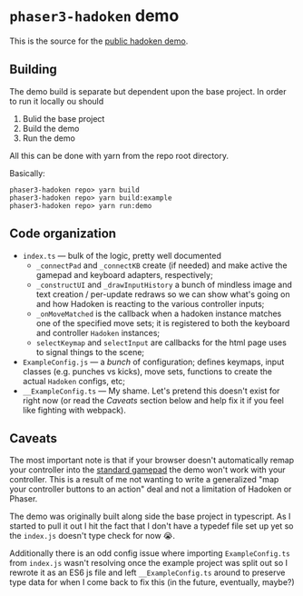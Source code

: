 # `phaser3-hadoken` demo

This is the source for the [public hadoken demo][demo-url].

## Building

The demo build is separate but dependent upon the base project. In order to
run it locally ou should

1. Bulid the base project
2. Build the demo
3. Run the demo

All this can be done with yarn from the repo root directory.

Basically:

```
phaser3-hadoken repo> yarn build
phaser3-hadoken repo> yarn build:example
phaser3-hadoken repo> yarn run:demo
```

## Code organization

- `index.ts` &mdash; bulk of the logic, pretty well documented
  - `_connectPad` and `_connectKB` create (if needed) and make active the
    gamepad and keyboard adapters, respectively;
  - `_constructUI` and `_drawInputHistory` a bunch of mindless image and text
    creation / per-update redraws so we can show what's going on and how
    Hadoken is reacting to the various controller inputs;
  - `_onMoveMatched` is the callback when a hadoken instance matches one of the
    specified move sets; it is registered to both the keyboard and controller
    `Hadoken` instances;
  - `selectKeymap` and `selectInput` are callbacks for the html page uses to
    signal things to the scene;
- `ExampleConfig.js` &mdash; a _bunch_ of configuration; defines keymaps, input
  classes (e.g. punches vs kicks), move sets, functions to create the actual
  `Hadoken` configs, etc;
- `__ExampleConfig.ts` &mdash; My shame. Let's pretend this doesn't exist for
  right now (or read the _Caveats_ section below and help fix it if you feel
  like fighting with webpack).

## Caveats

The most important note is that if your browser doesn't automatically remap
your controller into the [standard gamepad][mdn-std-pad] the demo won't work
with your controller. This is a result of me not wanting to write a generalized
"map your controller buttons to an action" deal and not a limitation of Hadoken
or Phaser.

The demo was originally built along side the base project in typescript. As I
started to pull it out I hit the fact that I don't have a typedef file set up
yet so the `index.js` doesn't type check for now :sob:.

Additionally there is an odd config issue where importing `ExampleConfig.ts`
from `index.js` wasn't resolving once the example project was split out so I
rewrote it as an ES6 js file and left `__ExampleConfig.ts` around to preserve
type data for when I come back to fix this (in the future, eventually, maybe?)

[demo-url]: https://jdotrjs.github.io/demos/phaser3-hadoken/
[mdn-std-pad]: https://w3c.github.io/gamepad/#remapping